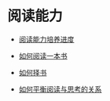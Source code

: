 # 阅读能力

- [阅读能力培养进度][1]
- [如何阅读一本书][2]
- [如何择书][3]
- [如何平衡阅读与思考的关系][4]

  [1]: ./schedule.md
  [2]: ./how_to_read_a_book.md
  [3]: ./how_to_select_books.md
  [4]: ./how_to_balance_reading_and_thinking.md
